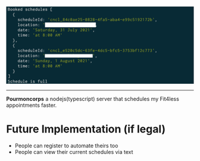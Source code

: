 ![](docs/docs.png)

---

**Pourmoncorps** a nodejs(typescript) server that schedules my Fit4less appointments faster.

# Future Implementation (if legal)

- People can register to automate theirs too
- People can view their current schedules via text
